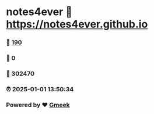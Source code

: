 # notes4ever :link: https://notes4ever.github.io 
### :page_facing_up: [190](https://notes4ever.github.io/tag.html) 
### :speech_balloon: 0 
### :hibiscus: 302470 
### :alarm_clock: 2025-01-01 13:50:34 
### Powered by :heart: [Gmeek](https://github.com/Meekdai/Gmeek)
